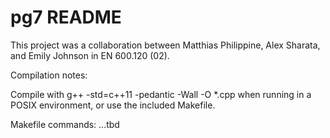 pg7 README
===

This project was a collaboration between Matthias Philippine, Alex Sharata, and Emily Johnson in EN 600.120 (02).

Compilation notes:

Compile with g++ -std=c++11 -pedantic -Wall -O *.cpp when running in a POSIX environment, or use the included Makefile.

Makefile commands:
...tbd
